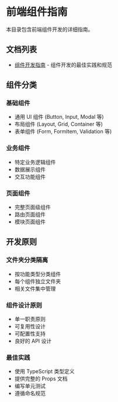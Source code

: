 # 前端组件指南

本目录包含前端组件开发的详细指南。

## 文档列表

- [组件开发指南](./development.md) - 组件开发的最佳实践和规范

## 组件分类

### 基础组件
- 通用 UI 组件 (Button, Input, Modal 等)
- 布局组件 (Layout, Grid, Container 等)
- 表单组件 (Form, FormItem, Validation 等)

### 业务组件
- 特定业务逻辑组件
- 数据展示组件
- 交互功能组件

### 页面组件
- 完整页面级组件
- 路由页面组件
- 模块页面组件

## 开发原则

### 文件夹分类隔离
- 按功能类型分类组件
- 每个组件独立文件夹
- 相关文件集中管理

### 组件设计原则
- 单一职责原则
- 可复用性设计
- 可配置性支持
- 良好的 API 设计

### 最佳实践
- 使用 TypeScript 类型定义
- 提供完整的 Props 文档
- 编写单元测试
- 遵循命名规范